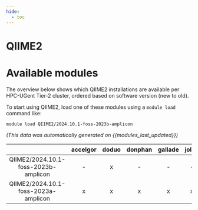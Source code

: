 ```yaml
---
hide:
  - toc
---
```


QIIME2
======

# Available modules


The overview below shows which QIIME2 installations are available per HPC-UGent Tier-2 cluster, ordered based on software version (new to old).

To start using QIIME2, load one of these modules using a `module load` command like:

```shell
module load QIIME2/2024.10.1-foss-2023b-amplicon
```

*(This data was automatically generated on {{modules_last_updated}})*

| |accelgor|doduo|donphan|gallade|joltik|litleo|shinx|
| :---: | :---: | :---: | :---: | :---: | :---: | :---: | :---: |
|QIIME2/2024.10.1-foss-2023b-amplicon|-|x|-|-|-|-|-|
|QIIME2/2024.10.1-foss-2023a-amplicon|x|x|x|x|x|x|x|
